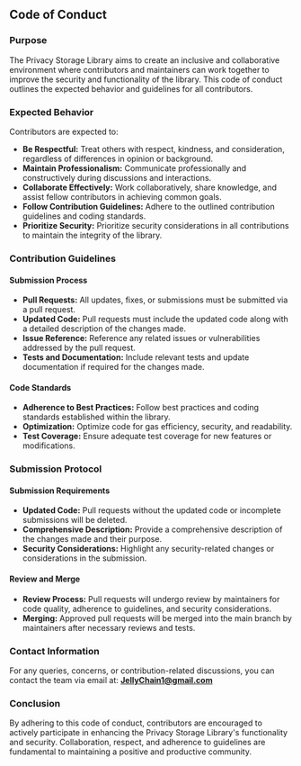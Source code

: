 ## Code of Conduct

### Purpose

The Privacy Storage Library aims to create an inclusive and collaborative environment where contributors and maintainers can work together to improve the security and functionality of the library. This code of conduct outlines the expected behavior and guidelines for all contributors.

### Expected Behavior

Contributors are expected to:

- **Be Respectful:** Treat others with respect, kindness, and consideration, regardless of differences in opinion or background.
- **Maintain Professionalism:** Communicate professionally and constructively during discussions and interactions.
- **Collaborate Effectively:** Work collaboratively, share knowledge, and assist fellow contributors in achieving common goals.
- **Follow Contribution Guidelines:** Adhere to the outlined contribution guidelines and coding standards.
- **Prioritize Security:** Prioritize security considerations in all contributions to maintain the integrity of the library.

### Contribution Guidelines

#### Submission Process

- **Pull Requests:** All updates, fixes, or submissions must be submitted via a pull request.
- **Updated Code:** Pull requests must include the updated code along with a detailed description of the changes made.
- **Issue Reference:** Reference any related issues or vulnerabilities addressed by the pull request.
- **Tests and Documentation:** Include relevant tests and update documentation if required for the changes made.

#### Code Standards

- **Adherence to Best Practices:** Follow best practices and coding standards established within the library.
- **Optimization:** Optimize code for gas efficiency, security, and readability.
- **Test Coverage:** Ensure adequate test coverage for new features or modifications.

### Submission Protocol

#### Submission Requirements

- **Updated Code:** Pull requests without the updated code or incomplete submissions will be deleted.
- **Comprehensive Description:** Provide a comprehensive description of the changes made and their purpose.
- **Security Considerations:** Highlight any security-related changes or considerations in the submission.

#### Review and Merge

- **Review Process:** Pull requests will undergo review by maintainers for code quality, adherence to guidelines, and security considerations.
- **Merging:** Approved pull requests will be merged into the main branch by maintainers after necessary reviews and tests.

### Contact Information

For any queries, concerns, or contribution-related discussions, you can contact the team via email at: **JellyChain1@gmail.com**

### Conclusion

By adhering to this code of conduct, contributors are encouraged to actively participate in enhancing the Privacy Storage Library's functionality and security. Collaboration, respect, and adherence to guidelines are fundamental to maintaining a positive and productive community.
